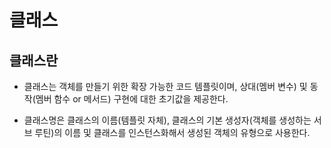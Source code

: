 #
# 클래스

## 클래스란
* 클래스는 객체를 만들기 위한 확장 가능한 코드 템플릿이며, 상대(멤버 변수) 및 동작(멤버 함수 or 메서드) 구현에 대한 초기값을 제공한다.

* 클래스명은 클래스의 이름(템플릿 자체), 클래스의 기본 생성자(객체를 생성하는 서브 루틴)의 이름 및 클래스를 인스턴스화해서 생성된 객체의 유형으로 사용한다.
